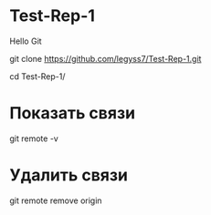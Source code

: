 # Test-Rep-1
Hello Git

git clone https://github.com/legyss7/Test-Rep-1.git

cd Test-Rep-1/

# Показать связи
git remote -v

# Удалить связи
git remote remove origin
